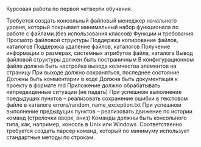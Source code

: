 Курсовая работа по первой четверти обучения.

Требуется создать консольный файловый менеджер начального уровня, который покрывает минимальный набор функционала по работе с файлами.(без использования классов)
Функции и требования:
  Просмотр файловой структуры
  Поддержка копирование файлов, каталогов
  Поддержка удаление файлов, каталогов
  Получение информации о размерах, системных атрибутов файла, каталога
  Вывод файловой структуры должен быть постраничным
  В конфигурационном файле должна быть настройка вывода количества элементов на страницу
  При выходе должно сохраняться, последнее состояние
  Должны быть комментарии в коде
  Должна быть документация к проекту в формате md
  Приложение должно обрабатывать непредвиденные ситуации (не падать)
  При успешном выполнение предыдущих пунктов – реализовать сохранение ошибки в текстовом файле в каталоге errors/random_name_exception.txt
  При успешном выполнение предыдущих пунктов – реализовать движение по истории команд (стрелочки вверх, вниз)
Команды должны быть консольного типа, как, например, консоль в Unix или Windows. Соответственно требуется создать парсер команд, который по минимуму использует стандартные методы по строкам.
